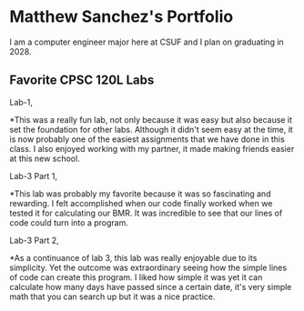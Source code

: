 
# Matthew Sanchez's Portfolio

I am a computer engineer major here at CSUF and I plan on graduating in 2028.

## Favorite CPSC 120L Labs

Lab-1,

*This was a really fun lab, not only because it was easy but also because it set the foundation for other labs. Although it didn't seem easy at the time, it is now probably one of the easiest assignments that we have done in this class. I also enjoyed working with my partner, it made making friends easier at this new school.

Lab-3 Part 1,

*This lab was probably my favorite because it was so fascinating and rewarding. I felt accomplished when our code finally worked when we tested it for calculating our BMR. It was incredible to see that our lines of code could turn into a program.

Lab-3 Part 2,

*As a continuance of lab 3, this lab was really enjoyable due to its simplicity. Yet the outcome was extraordinary seeing how the simple lines of code can create this program. I liked how simple it was yet it can calculate how many days have passed since a certain date, it's very simple math that you can search up but it was a nice practice.
